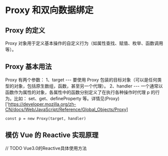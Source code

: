 # Proxy 和双向数据绑定
## Proxy 的定义
Proxy 对象用于定义基本操作的自定义行为（如属性查找、赋值、枚举、函数调用等）。
## Proxy 基本用法
Proxy 有两个参数： 
1、target --- 要使用 Proxy 包装的目标对象（可以是任何类型的对象，包括原生数组，函数，甚至另一个代理）。
2、handler --- 一个通常以函数作为属性的对象，各属性中的函数分别定义了在执行各种操作时代理 p 的行为。比如： set、get、defineProperty 等。详情见(Proxy)['https://developer.mozilla.org/zh-CN/docs/Web/JavaScript/Reference/Global_Objects/Proxy]

```
const p = new Proxy(target, handler)
```
## 模仿 Vue 的 Reactive 实现原理
// TODO Vue3.0的Reactive具体使用方法
